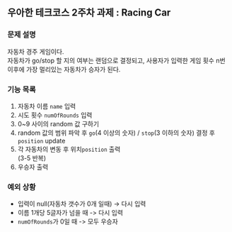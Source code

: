 ## 우아한 테크코스 2주차 과제 : Racing Car
### 문제 설명
자동차 경주 게임이다.  
자동차가 go/stop 할 지의 여부는 랜덤으로 결정되고, 사용자가 입력한 게임 횟수 n번 이후에 가장 멀리있는 자동차가 승자가 된다.  

### 기능 목록  
1. 자동차 이름 `name` 입력  
2. 시도 횟수 `numOfRounds` 입력  
3. 0~9 사이의 random 값 구하기  
4. random 값의 범위 파악 후 `go`(4 이상의 숫자) / `stop`(3 이하의 숫자) 결정 후 `position` update  
5. 각 자동차의 변동 후 위치`position` 출력  
   (3-5 반복)  
6. 우승자 출력  

### 예외 상황
- 입력이 null(자동차 갯수가 0개 일때) -> 다시 입력
- 이름 1개당 5글자가 넘을 때 -> 다시 입력
- `numOfRounds`가 0일 때 -> 모두 우승자
